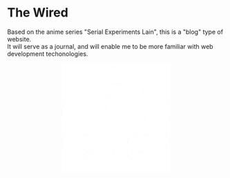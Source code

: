 # The Wired
Based on the anime series "Serial Experiments Lain", this is a "blog" type of website. <br>
It will serve as a journal, and will enable me to be more familiar with web development techonologies.

<p align="center">
    <img src="public/images/naviBW.png" width="50%" height="50%">
</p>

